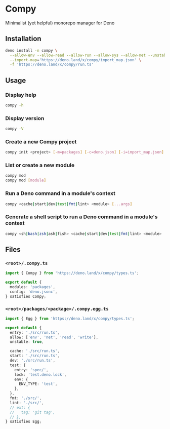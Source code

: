 # Compy
Minimalist (yet helpful) monorepo manager for Deno

## Installation

```sh
deno install -n compy \
  --allow-env --allow-read --allow-run --allow-sys --allow-net --unstable \
  --import-map='https://deno.land/x/compy/import_map.json' \
  -f 'https://deno.land/x/compy/run.ts'
```

## Usage

### Display help

```sh
compy -h
```

### Display version

```sh
compy -V
```

### Create a new Compy project

```sh
compy init <project> [-m=packages] [-c=deno.json] [-i=import_map.json]
```

### List or create a new module

```sh
compy mod
compy mod [module]
```

### Run a Deno command in a module's context

```sh
compy <cache|start|dev|test|fmt|lint> <module> [...args]
```

### Generate a shell script to run a Deno command in a module's context

```sh
compy <sh|bash|zsh|ash|fish> <cache|start|dev|test|fmt|lint> <module> [...args]
```

## Files

### `<root>/.compy.ts`

```typescript
import { Compy } from 'https://deno.land/x/compy/types.ts';

export default {
  modules: 'packages',
  config: 'deno.jsonc',
} satisfies Compy;
```

### `<root>/packages/<package>/.compy.egg.ts`

```typescript
import { Egg } from 'https://deno.land/x/compy/types.ts';

export default {
  entry: './src/run.ts',
  allow: ['env', 'net', 'read', 'write'],
  unstable: true,

  cache: './src/run.ts',
  start: './src/run.ts',
  dev: './src/run.ts',
  test: {
    entry: 'spec/',
    lock: 'test.deno.lock',
    env: {
      ENV_TYPE: 'test',
    },
  },
  fmt: './src/',
  lint: './src/',
  // ext: {
  //   tag: 'git tag',
  // },
} satisfies Egg;
```
